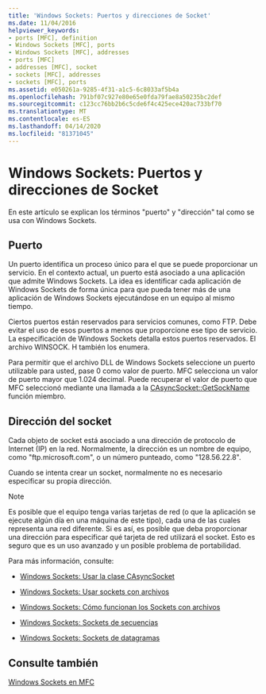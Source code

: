 ```yaml
---
title: 'Windows Sockets: Puertos y direcciones de Socket'
ms.date: 11/04/2016
helpviewer_keywords:
- ports [MFC], definition
- Windows Sockets [MFC], ports
- Windows Sockets [MFC], addresses
- ports [MFC]
- addresses [MFC], socket
- sockets [MFC], addresses
- sockets [MFC], ports
ms.assetid: e050261a-9285-4f31-a1c5-6c8033af5b4a
ms.openlocfilehash: 791bf07c927e80e65e0fda79fae8a50235bc2def
ms.sourcegitcommit: c123cc76bb2b6c5cde6f4c425ece420ac733bf70
ms.translationtype: MT
ms.contentlocale: es-ES
ms.lasthandoff: 04/14/2020
ms.locfileid: "81371045"
---
```

# <a name="windows-sockets-ports-and-socket-addresses"></a>Windows Sockets: Puertos y direcciones de Socket

En este artículo se explican los términos "puerto" y "dirección" tal como se usa con Windows Sockets.

## <a name="port"></a><a name="_core_port"></a>Puerto

Un puerto identifica un proceso único para el que se puede proporcionar un servicio. En el contexto actual, un puerto está asociado a una aplicación que admite Windows Sockets. La idea es identificar cada aplicación de Windows Sockets de forma única para que pueda tener más de una aplicación de Windows Sockets ejecutándose en un equipo al mismo tiempo.

Ciertos puertos están reservados para servicios comunes, como FTP. Debe evitar el uso de esos puertos a menos que proporcione ese tipo de servicio. La especificación de Windows Sockets detalla estos puertos reservados. El archivo WINSOCK. H también los enumera.

Para permitir que el archivo DLL de Windows Sockets seleccione un puerto utilizable para usted, pase 0 como valor de puerto. MFC selecciona un valor de puerto mayor que 1.024 decimal. Puede recuperar el valor de puerto que MFC seleccionó mediante una llamada a la [CAsyncSocket::GetSockName](../mfc/reference/casyncsocket-class.md#getsockname) función miembro.

## <a name="socket-address"></a><a name="_core_socket_address"></a>Dirección del socket

Cada objeto de socket está asociado a una dirección de protocolo de Internet (IP) en la red. Normalmente, la dirección es un nombre de equipo, como "ftp.microsoft.com", o un número punteado, como "128.56.22.8".

Cuando se intenta crear un socket, normalmente no es necesario especificar su propia dirección.

> [!NOTE]
> Es posible que el equipo tenga varias tarjetas de red (o que la aplicación se ejecute algún día en una máquina de este tipo), cada una de las cuales representa una red diferente. Si es así, es posible que deba proporcionar una dirección para especificar qué tarjeta de red utilizará el socket. Esto es seguro que es un uso avanzado y un posible problema de portabilidad.

Para más información, consulte:

- [Windows Sockets: Usar la clase CAsyncSocket](../mfc/windows-sockets-using-class-casyncsocket.md)

- [Windows Sockets: Usar sockets con archivos](../mfc/windows-sockets-using-sockets-with-archives.md)

- [Windows Sockets: Cómo funcionan los Sockets con archivos](../mfc/windows-sockets-how-sockets-with-archives-work.md)

- [Windows Sockets: Sockets de secuencias](../mfc/windows-sockets-stream-sockets.md)

- [Windows Sockets: Sockets de datagramas](../mfc/windows-sockets-datagram-sockets.md)

## <a name="see-also"></a>Consulte también

[Windows Sockets en MFC](../mfc/windows-sockets-in-mfc.md)
